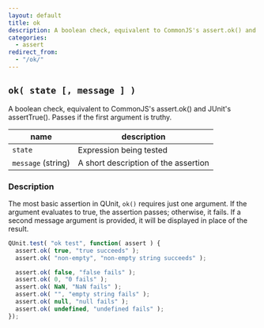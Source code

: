 ```yaml
---
layout: default
title: ok
description: A boolean check, equivalent to CommonJS's assert.ok() and JUnit's assertTrue(). Passes if the first argument is truthy.
categories:
  - assert
redirect_from:
  - "/ok/"
---
```


## `ok( state [, message ] )`

A boolean check, equivalent to CommonJS's assert.ok() and JUnit's assertTrue(). Passes if the first argument is truthy.

| name               | description                          |
|--------------------|--------------------------------------|
| `state`            | Expression being tested              |
| `message` (string) | A short description of the assertion |

### Description

The most basic assertion in QUnit, `ok()` requires just one argument. If the argument evaluates to true, the assertion passes; otherwise, it fails. If a second message argument is provided, it will be displayed in place of the result.

```js
QUnit.test( "ok test", function( assert ) {
  assert.ok( true, "true succeeds" );
  assert.ok( "non-empty", "non-empty string succeeds" );

  assert.ok( false, "false fails" );
  assert.ok( 0, "0 fails" );
  assert.ok( NaN, "NaN fails" );
  assert.ok( "", "empty string fails" );
  assert.ok( null, "null fails" );
  assert.ok( undefined, "undefined fails" );
});
```
